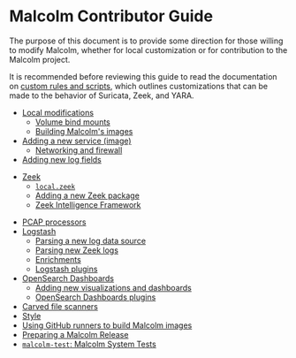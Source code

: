 # Malcolm Contributor Guide

The purpose of this document is to provide some direction for those willing to modify Malcolm, whether for local customization or for contribution to the Malcolm project.

It is recommended before reviewing this guide to read the documentation on [custom rules and scripts](custom-rules.md#CustomRulesAndScripts), which outlines customizations that can be made to the behavior of Suricata, Zeek, and YARA.

<a name="ContribTableOfContents"></a>
* [Local modifications](contributing-local-modifications.md#LocalMods)
    + [Volume bind mounts](contributing-local-modifications.md#Bind)
    + [Building Malcolm's images](contributing-local-modifications.md#ContribBuild)
* [Adding a new service (image)](contributing-new-image.md#NewImage)
    + [Networking and firewall](contributing-new-image.md#NewImageFirewall)
* [Adding new log fields](contributing-new-log-fields.md#NewFields)
- [Zeek](contributing-zeek.md#Zeek)
    + [`local.zeek`](contributing-zeek.md#LocalZeek)
    + [Adding a new Zeek package](contributing-zeek.md#ZeekPackage)
    + [Zeek Intelligence Framework](contributing-zeek.md#ContributingZeekIntel)
* [PCAP processors](contributing-pcap.md#PCAP)
* [Logstash](contributing-logstash.md#Logstash)
    + [Parsing a new log data source](contributing-logstash.md#LogstashNewSource)
    + [Parsing new Zeek logs](contributing-logstash.md#LogstashZeek)
    + [Enrichments](contributing-logstash.md#LogstashEnrichments)
    + [Logstash plugins](contributing-logstash.md#LogstashPlugins)
* [OpenSearch Dashboards](contributing-dashboards.md#dashboards)
    + [Adding new visualizations and dashboards](contributing-dashboards.md#DashboardsNewViz)
    + [OpenSearch Dashboards plugins](contributing-dashboards.md#DashboardsPlugins)
* [Carved file scanners](contributing-file-scanners.md#Scanners)
* [Style](contributing-style.md#Style)
* [Using GitHub runners to build Malcolm images](contributing-github-runners.md#GitHubRunners)
* [Preparing a Malcolm Release](contributing-release-prep.md)
* [`malcolm-test`: Malcolm System Tests](contributing-malcolm-test.md#MalcolmTest)